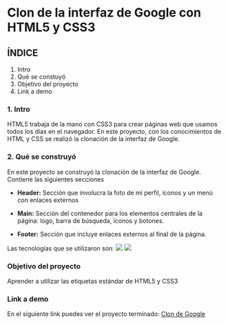 # Clon de la interfaz de Google con HTML5 y CSS3

## ÍNDICE
1. Intro
2. Qué se constuyó
3. Objetivo del proyecto
4. Link a demo

### 1. Intro
HTML5 trabaja de la mano con CSS3 para crear páginas web que usamos todos los días en el navegador. En este proyecto, con los conocimientos de HTML y CSS se realizó la clonación de la interfaz de Google. 

### 2. Qué se construyó
En este proyecto se construyó la clonación de la interfaz de Google.
Contiene las siguientes secciones

- **Header:** Sección que involucra la foto de mi perfil, íconos y un menú con enlaces externos

- **Main:** Sección del contenedor para los elementos centrales de la página: logo, barra de búsqueda, íconos y botones.

- **Footer:** Sección que incluye enlaces externos al final de la página.

Las tecnologías que se utilizaron son:
<img src="https://img.shields.io/badge/HTML5-E34F26?style=for-the-badge&logo=html5&logoColor=white" />
<img src="https://img.shields.io/badge/CSS3-1572B6?style=for-the-badge&logo=css3&logoColor=white" />

### Objetivo del proyecto
Aprender a utilizar las etiquetas estándar de HTML5 y CSS3

### Link a demo
En el siguiente link puedes ver el proyecto terminado: [Clon de Google](#)
